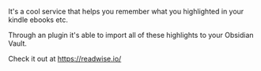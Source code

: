 It's a cool service that helps you remember what you highlighted in your kindle ebooks etc.

Through an plugin it's able to import all of these highlights to your Obsidian Vault.

Check it out at https://readwise.io/